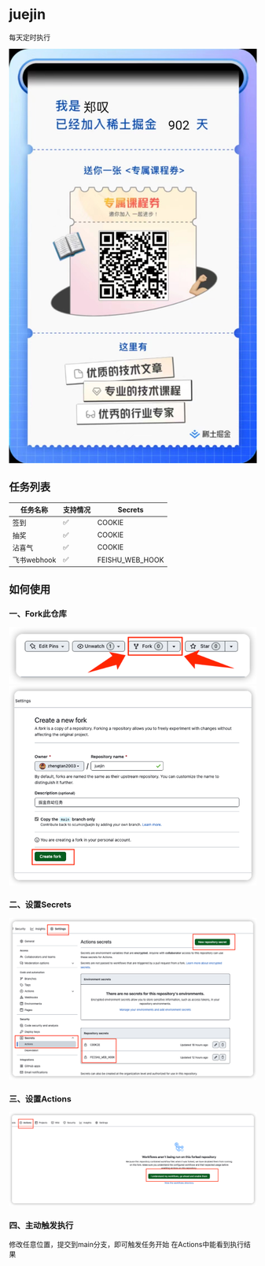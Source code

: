 # juejin
每天定时执行

![img.png](7441667978683_.pic.jpg)
## 任务列表
| 任务名称      | 支持情况 | Secrets         |
|-----------|------|-----------------|
| 签到        | ✅    | COOKIE          |
| 抽奖        | ✅    | COOKIE          |
| 沾喜气       | ✅    | COOKIE          |
| 飞书webhook | ✅    | FEISHU_WEB_HOOK |

## 如何使用
### 一、Fork此仓库
![img.png](img.png)
![img_2.png](img_2.png)
### 二、设置Secrets
![img_1.png](img_1.png)
### 三、设置Actions
![img_3.png](img_3.png)
### 四、主动触发执行
修改任意位置，提交到main分支，即可触发任务开始
在Actions中能看到执行结果

